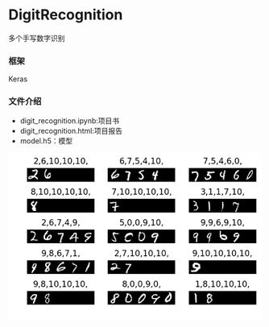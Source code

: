 # DigitRecognition
多个手写数字识别

### 框架
Keras

### 文件介绍
- digit_recognition.ipynb:项目书
- digit_recognition.html:项目报告
- model.h5：模型

![result](result.png)